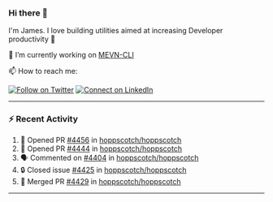 ### Hi there 👋

I'm James. I love building utilities aimed at increasing Developer productivity :raised_hands: 

🔭 I’m currently working on [MEVN-CLI](https://github.com/madlabsinc/mevn-cli)

📫 How to reach me:

[![Follow on Twitter](https://img.shields.io/badge/--twitter?label=Twitter&logo=Twitter&style=social)](https://twitter.com/james_madhacks) [![Connect on LinkedIn](https://img.shields.io/badge/--linkedin?label=LinkedIn&logo=LinkedIn&style=social)](https://www.linkedin.com/in/jamesgeorge007)

---

### :zap: Recent Activity

<!--START_SECTION:activity-->
1. 💪 Opened PR [#4456](https://github.com/hoppscotch/hoppscotch/pull/4456) in [hoppscotch/hoppscotch](https://github.com/hoppscotch/hoppscotch)
2. 💪 Opened PR [#4444](https://github.com/hoppscotch/hoppscotch/pull/4444) in [hoppscotch/hoppscotch](https://github.com/hoppscotch/hoppscotch)
3. 🗣 Commented on [#4404](https://github.com/hoppscotch/hoppscotch/issues/4404#issuecomment-2416059903) in [hoppscotch/hoppscotch](https://github.com/hoppscotch/hoppscotch)
4. 🔒 Closed issue [#4425](https://github.com/hoppscotch/hoppscotch/issues/4425) in [hoppscotch/hoppscotch](https://github.com/hoppscotch/hoppscotch)
5. 🎉 Merged PR [#4429](https://github.com/hoppscotch/hoppscotch/pull/4429) in [hoppscotch/hoppscotch](https://github.com/hoppscotch/hoppscotch)
<!--END_SECTION:activity-->

---

<!--
**jamesgeorge007/jamesgeorge007** is a ✨ _special_ ✨ repository because its `README.md` (this file) appears on your GitHub profile.

Here are some ideas to get you started:

- 🌱 I’m currently learning ...
- 👯 I’m looking to collaborate on ...
- 🤔 I’m looking for help with ...
- 💬 Ask me about ...
- 😄 Pronouns: ...
- ⚡ Fun fact: ...
-->
